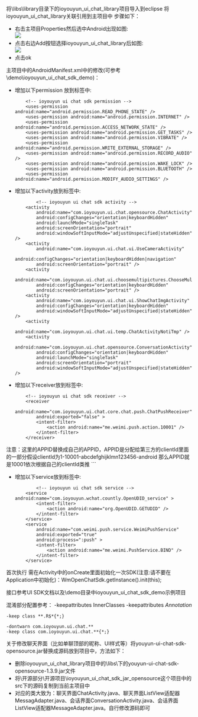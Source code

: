 将\libs\library目录下的ioyouyun_ui_chat_library项目导入到eclipse
将ioyouyun_ui_chat_library关联引用到主项目中 步骤如下：

* 右击主项目Properties然后选中Android出现如图:  
 ![][2]
* 点击右边Add按钮选择ioyouyun_ui_chat_library后如图:  
 ![][3]  
* 点击ok

主项目中的AndroidManifest.xml中的修改(可参考\demo\ioyouyun_ui_chat_sdk_demo)：

* 增加以下permission 放到<manifest></manifest>标签中:
   
    ```
        <!-- ioyouyun ui chat sdk permission -->
        <uses-permission android:name="android.permission.READ_PHONE_STATE" />
        <uses-permission android:name="android.permission.INTERNET" />
        <uses-permission android:name="android.permission.ACCESS_NETWORK_STATE" />
        <uses-permission android:name="android.permission.GET_TASKS" />
        <uses-permission android:name="android.permission.VIBRATE" />
        <uses-permission android:name="android.permission.WRITE_EXTERNAL_STORAGE" />
        <uses-permission android:name="android.permission.RECORD_AUDIO" />
        <uses-permission android:name="android.permission.WAKE_LOCK" />
        <uses-permission android:name="android.permission.BLUETOOTH" />
        <uses-permission android:name="android.permission.MODIFY_AUDIO_SETTINGS" />
    ```
* 增加以下activity放到<application></application>标签中:

    ```   
            <!-- ioyouyun ui chat sdk activity -->
        <activity
            android:name="com.ioyouyun.ui.chat.opensource.ChatActivity"
            android:configChanges="orientation|keyboardHidden"
            android:launchMode="singleTask"
            android:screenOrientation="portrait"
            android:windowSoftInputMode="adjustUnspecified|stateHidden" />
        <activity
            android:name="com.ioyouyun.ui.chat.ui.UseCameraActivity"
            android:configChanges="orientation|keyboardHidden|navigation"
            android:screenOrientation="portrait" />
        <activity
            android:name="com.ioyouyun.ui.chat.ui.choosemultipictures.ChooseMultiPicturesActivity"
            android:configChanges="orientation|keyboardHidden"
            android:screenOrientation="portrait" />
        <activity
            android:name="com.ioyouyun.ui.chat.ui.ShowChatImgActivity"
            android:configChanges="orientation|keyboardHidden"
            android:windowSoftInputMode="adjustUnspecified|stateHidden" />
        <activity
            android:name="com.ioyouyun.ui.chat.ui.temp.ChatActivityNotiTmp" />
        <activity
            android:name="com.ioyouyun.ui.chat.opensource.ConversationActivity"
            android:configChanges="orientation|keyboardHidden"
            android:launchMode="singleTask"
            android:screenOrientation="portrait"
            android:windowSoftInputMode="adjustUnspecified|stateHidden" />
    ```
* 增加以下receiver放到<application></application>标签中:

    ```       
        <!-- ioyouyun ui chat sdk receiver -->
        <receiver
            android:name="com.ioyouyun.ui.chat.core.chat.push.ChatPushReceiver"
            android:exported="false" >
            <intent-filter>
                <action android:name="me.weimi.push.action.10001" />
            </intent-filter>
        </receiver>
注意：这里的APPID替换成自己的APPID，APPID是分配给第三方的clientId里面的一部分假设clientId为1-10001-abcdefghijklmn123456-android 那么APPID就是10001依次根据自己的clientId类推
    ```
* 增加以下service放到<application></application>标签中:
 
    ```       
            <!-- ioyouyun ui chat sdk service -->
        <service android:name="com.ioyouyun.wchat.countly.OpenUDID_service" >
            <intent-filter>
                <action android:name="org.OpenUDID.GETUDID" />
            </intent-filter>
        </service>
        <service
            android:name="com.weimi.push.service.WeimiPushService"
            android:exported="true"
            android:process=":push" >
            <intent-filter>
                <action android:name="me.weimi.PushService.BIND" />
            </intent-filter>
        </service>
    ```

首次执行 需在Activity中的onCreate里面初始化一次SDK(注意:请不要在Application中初始化)：WmOpenChatSdk.getInstance().init(this);

接口参考UI SDK文档以及\demo目录中ioyouyun_ui_chat_sdk_demo示例项目

混淆部分配置参考：
    -keepattributes InnerClasses
	-keepattributes *Annotation*

	-keep class **.R$*{*;}

	-dontwarn com.ioyouyun.ui.chat.**
	-keep class com.ioyouyun.ui.chat.**{*;}
    
关于修改聊天界面（比如单聊顶部的昵称、UI样式等）将youyun-ui-chat-sdk-opensource.jar替换成源码放到项目中，方法如下：

* 删除ioyouyun_ui_chat_library项目中的\libs\下的youyun-ui-chat-sdk-opensource-1.3.9.jar文件
* 将\开源部分\开源项目\ioyouyun_ui_chat_sdk_jar_opensource这个项目中的src下的源码复制到当前主项目中
* 对应的类大致为：聊天界面ChatActivity.java、聊天界面ListView适配器MessagAdapter.java、会话界面ConversationActivity.java、会话界面ListView适配器MessageAdapter.java。自行修改源码即可

[2]: ./resource/android_ui_chat_sdk_res/2.jpg
[3]: ./resource/android_ui_chat_sdk_res/3.jpg

